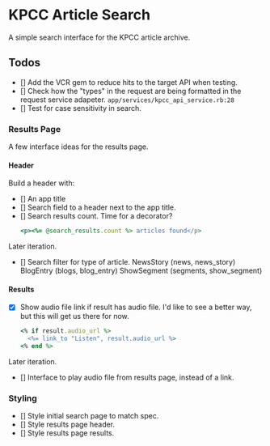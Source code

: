 # KPCC Article Search

A simple search interface for the KPCC article archive.

## Todos

* [] Add the VCR gem to reduce hits to the target API when testing.
* [] Check how the "types" in the request are being formatted in the request
     service adapeter. `app/services/kpcc_api_service.rb:28`
* [] Test for case sensitivity in search.

### Results Page

A few interface ideas for the results page.

#### Header

Build a header with:
* [] An app title
* [] Search field to a header next to the app title.
* [] Search results count.
     Time for a decorator?
     ```ruby
     <p><%= @search_results.count %> articles found</p>
     ```

Later iteration.

* [] Search filter for type of article.
       NewsStory (news, news_story)
       BlogEntry (blogs, blog_entry)
       ShowSegment (segments, show_segment)

#### Results

* [x] Show audio file link if result has audio file.
     I'd like to see a better way, but this will get us there for now.
     ```ruby
     <% if result.audio_url %>
       <%= link_to "Listen", result.audio_url %>
     <% end %>
     ```

Later iteration.

* [] Interface to play audio file from results page, instead of a link.

### Styling

* [] Style initial search page to match spec.
* [] Style results page header.
* [] Style results page results.
